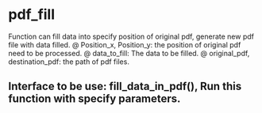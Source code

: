 # pdf_fill

Function can fill data into specify position of original pdf, generate new pdf file with data filled.
@ Position_x, Position_y: the position of original pdf need to be processed.
@ data_to_fill:  The data to be filled.
@ original_pdf, destination_pdf: the path of pdf files.

## Interface to be use: fill_data_in_pdf(), Run this function with specify parameters.